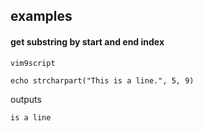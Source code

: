 ## examples

#### get substring by start and end index

```
vim9script

echo strcharpart("This is a line.", 5, 9)
```
outputs
```
is a line
```
